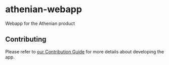 # athenian-webapp
Webapp for the Athenian product


## Contributing

Please refer to [our Contribution Guide](docs/CONTRIBUTING.md) for more details about developing the app.
